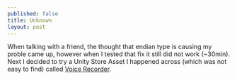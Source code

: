 ```yaml
---
published: false
title: Unknown
layout: post
---
```


When talking with a friend, the thought that endian type is causing my proble came up, however when I tested that fix it still did not work (~30min). Next I decided to try a Unity Store Asset I happened across (which was not easy to find) called [Voice Recorder](https://assetstore.unity.com/packages/tools/audio/voice-recorder-21884).
